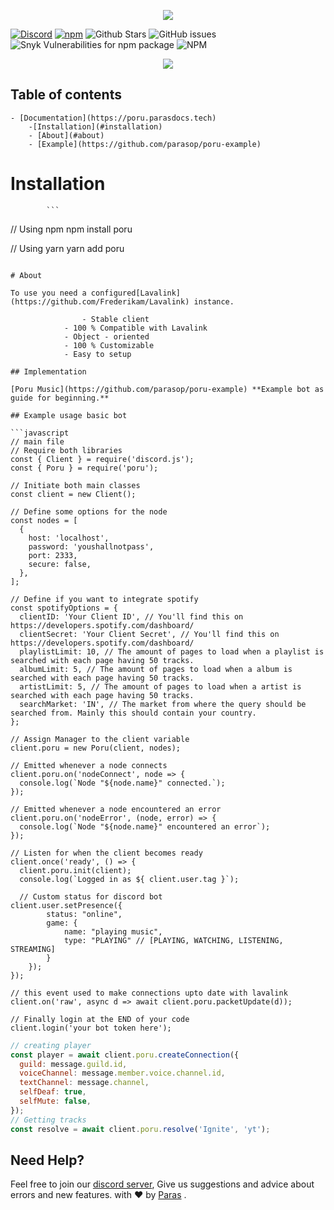 <p align="center">
  <img src="https://cdn.discordapp.com/attachments/732987654165233744/987656504373026816/20220618_000923_0000.png" />
</p>
<p align="center">

[![Discord](https://img.shields.io/discord/567705326774779944?style=flat-square)](https://discord.gg/Zmmc47Nrh8)
[![npm](https://img.shields.io/npm/v/poru?style=flat-square)](https://www.npmjs.com/package/poru)
![Github Stars](https://img.shields.io/github/stars/parasop/poru?style=flat-square)
![GitHub issues](https://img.shields.io/github/issues-raw/parasop/poru?style=flat-square)
![Snyk Vulnerabilities for npm package](https://img.shields.io/snyk/vulnerabilities/npm/poru?style=flat-square)
![NPM](https://img.shields.io/npm/l/poru?style=flat-square)

</p>

<p align="center">
  <a href="https://nodei.co/npm/poru/"><img src="https://nodei.co/npm/poru.png?downloads=true&downloadRank=true&stars=true"></a>
</p>

## Table of contents

    - [Documentation](https://poru.parasdocs.tech)
        -[Installation](#installation)
        - [About](#about)
        - [Example](https://github.com/parasop/poru-example)

# Installation

            ```
// Using npm
npm install poru

// Using yarn
yarn add poru
```

# About

To use you need a configured[Lavalink](https://github.com/Frederikam/Lavalink) instance.

                - Stable client
            - 100 % Compatible with Lavalink
            - Object - oriented
            - 100 % Customizable
            - Easy to setup

## Implementation

[Poru Music](https://github.com/parasop/poru-example) **Example bot as guide for beginning.**

## Example usage basic bot

```javascript
// main file
// Require both libraries
const { Client } = require('discord.js');
const { Poru } = require('poru');

// Initiate both main classes
const client = new Client();

// Define some options for the node
const nodes = [
  {
    host: 'localhost',
    password: 'youshallnotpass',
    port: 2333,
    secure: false,
  },
];

// Define if you want to integrate spotify
const spotifyOptions = {
  clientID: 'Your Client ID', // You'll find this on https://developers.spotify.com/dashboard/
  clientSecret: 'Your Client Secret', // You'll find this on https://developers.spotify.com/dashboard/
  playlistLimit: 10, // The amount of pages to load when a playlist is searched with each page having 50 tracks.
  albumLimit: 5, // The amount of pages to load when a album is searched with each page having 50 tracks.
  artistLimit: 5, // The amount of pages to load when a artist is searched with each page having 50 tracks.
  searchMarket: 'IN', // The market from where the query should be searched from. Mainly this should contain your country.
};

// Assign Manager to the client variable
client.poru = new Poru(client, nodes);

// Emitted whenever a node connects
client.poru.on('nodeConnect', node => {
  console.log(`Node "${node.name}" connected.`);
});

// Emitted whenever a node encountered an error
client.poru.on('nodeError', (node, error) => {
  console.log(`Node "${node.name}" encountered an error`);
});

// Listen for when the client becomes ready
client.once('ready', () => {
  client.poru.init(client);
  console.log(`Logged in as ${ client.user.tag }`);

  // Custom status for discord bot
client.user.setPresence({
        status: "online",
        game: {
            name: "playing music",
            type: "PLAYING" // [PLAYING, WATCHING, LISTENING, STREAMING]
        }
    });
});

// this event used to make connections upto date with lavalink
client.on('raw', async d => await client.poru.packetUpdate(d));

// Finally login at the END of your code
client.login('your bot token here');
```

```javascript
// creating player
const player = await client.poru.createConnection({
  guild: message.guild.id,
  voiceChannel: message.member.voice.channel.id,
  textChannel: message.channel,
  selfDeaf: true,
  selfMute: false,
});
// Getting tracks
const resolve = await client.poru.resolve('Ignite', 'yt');
```

## Need Help?

Feel free to join our [discord server](https://discord.gg/Zmmc47Nrh8), Give us suggestions and advice about errors and new features.
    with ❤️ by [Paras](https://github.com/parasop) .
